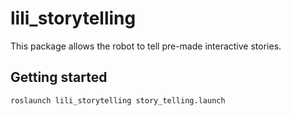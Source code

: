 # lili_storytelling

This package allows the robot to tell pre-made interactive stories.

## Getting started

`roslaunch lili_storytelling story_telling.launch`
